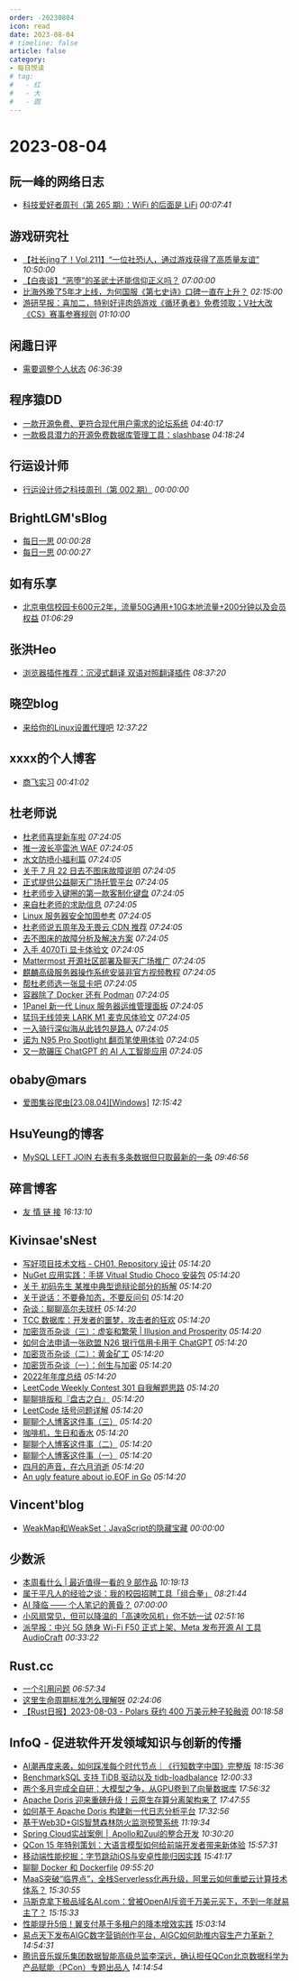 ```yaml
---
order: -20230804
icon: read
date: 2023-08-04
# timeline: false
article: false
category:
- 每日悦读
# tag:
#   - 红
#   - 大
#   - 圆
---
```


# 2023-08-04 
## 阮一峰的网络日志<span></span>
* [科技爱好者周刊（第 265 期）：WiFi 的后面是 LiFi](http://www.ruanyifeng.com/blog/2023/08/weekly-issue-265.html) *00:07:41* 
## 游戏研究社<span></span>
* [【社长jing了！Vol.211】“一位社恐i人，通过游戏获得了高质量友谊”](https://www.yystv.cn/p/11038) *10:50:00* 
* [【白夜谈】“恶堕”的圣武士还能信仰正义吗？](https://www.yystv.cn/p/11035) *07:00:00* 
* [比海外晚了5年才上线，为何国服《第七史诗》口碑一直在上升？](https://www.yystv.cn/p/11034) *02:15:00* 
* [游研早报：喜加二，特别好评肉鸽游戏《循环勇者》免费领取；V社大改《CS》赛事参赛规则](https://www.yystv.cn/p/11033) *01:10:00* 
## 闲趣日评<span></span>
* [需要调整个人状态](https://xqrp.com/660670.html) *06:36:39* 
## 程序猿DD<span></span>
* [一款开源免费、更符合现代用户需求的论坛系统](https://blog.didispace.com/tj-opensource-vanilla/) *04:40:17* 
* [一款极具潜力的开源免费数据库管理工具：slashbase](https://blog.didispace.com/database-ide-slashbase/) *04:18:24* 
## 行运设计师<span></span>
* [行运设计师之科技周刊（第 002 期）](https://www.luckydesigner.space/luckydesigner-weekly-magazine-number-two/) *00:00:00* 
## BrightLGM'sBlog<span></span>
* [每日一思](http://brightliao.com/2023/07/31/daily-thoughts/) *00:00:28* 
* [每日一思](http://brightliao.com/2023/07/24/daily-thought/) *00:00:27* 
## 如有乐享<span></span>
* [北京电信校园卡600元2年，流量50G通用+10G本地流量+200分钟以及会员权益](https://51.ruyo.net/18450.html) *01:06:29* 
## 张洪Heo<span></span>
* [浏览器插件推荐：沉浸式翻译 双语对照翻译插件](https://blog.zhheo.com/p/7f288309.html) *08:37:20* 
## 晓空blog<span></span>
* [来给你的Linux设置代理吧](https://blog.moeworld.tech/2023/08/04/%e6%9d%a5%e7%bb%99%e4%bd%a0%e7%9a%84linux%e8%ae%be%e7%bd%ae%e4%bb%a3%e7%90%86%e5%90%a7/) *12:37:22* 
## xxxx的个人博客<span></span>
* [商飞实习](https://windsong.top/%E5%95%86%E9%A3%9E%E5%AE%9E%E4%B9%A0/) *00:41:02* 
## 杜老师说<span></span>
* [杜老师喜提新车啦](https://dusays.com/612/) *07:24:05* 
* [推一波长亭雷池 WAF](https://dusays.com/611/) *07:24:05* 
* [水文防喷小福利篇](https://dusays.com/610/) *07:24:05* 
* [关于 7 月 22 日去不图床故障说明](https://dusays.com/609/) *07:24:05* 
* [正式提供公益聊天广场托管平台](https://dusays.com/608/) *07:24:05* 
* [杜老师步入键圈的第一款客制化键盘](https://dusays.com/607/) *07:24:05* 
* [来自杜老师的求助信息](https://dusays.com/606/) *07:24:05* 
* [Linux 服务器安全加固参考](https://dusays.com/605/) *07:24:05* 
* [杜老师说五周年及无畏云 CDN 推荐](https://dusays.com/604/) *07:24:05* 
* [去不图床的故障分析及解决方案](https://dusays.com/603/) *07:24:05* 
* [入手 4070Ti 显卡体验文](https://dusays.com/602/) *07:24:05* 
* [Mattermost 开源社区部署及聊天广场推广](https://dusays.com/601/) *07:24:05* 
* [麒麟高级服务器操作系统安装非官方视频教程](https://dusays.com/600/) *07:24:05* 
* [帮杜老师选一张显卡吧](https://dusays.com/599/) *07:24:05* 
* [容器除了 Docker 还有 Podman](https://dusays.com/598/) *07:24:05* 
* [1Panel 新一代 Linux 服务器运维管理面板](https://dusays.com/597/) *07:24:05* 
* [猛玛无线领夹 LARK M1 麦克风体验文](https://dusays.com/596/) *07:24:05* 
* [一入骑行深似海从此钱包是路人](https://dusays.com/595/) *07:24:05* 
* [诺为 N95 Pro Spotlight 翻页笔使用体验](https://dusays.com/594/) *07:24:05* 
* [又一款碾压 ChatGPT 的 AI 人工智能应用](https://dusays.com/593/) *07:24:05* 
## obaby@mars<span></span>
* [爱图集谷爬虫\[23.08.04\]\[Windows\]](https://h4ck.org.cn/2023/08/%e7%88%b1%e5%9b%be%e9%9b%86%e8%b0%b7%e7%88%ac%e8%99%ab23-08-04windows/) *12:15:42* 
## HsuYeung的博客<span></span>
* [MySQL LEFT JOIN 右表有多条数据但只取最新的一条](https://www.hsuyeung.com/article/correlated-subquery-in-mysql-lefet-join) *09:46:56* 
## 碎言博客<span></span>
* [友 情 链 接](https://suiyan.cc/2023/20230804161310.html) *16:13:10* 
## Kivinsae'sNest<span></span>
* [写好项目技术文档 - CH01. Repository 设计](https://www.kivinsae.com/2023/06/24/2023-06-24-docs01/) *05:14:20* 
* [NuGet 应用实践：手搓 Vitual Studio Choco 安装包](https://www.kivinsae.com/2023/05/26/2023-05-26-nuget_choco/) *05:14:20* 
* [关于 初码先生 某推中典型诡辩论部分的拆解](https://www.kivinsae.com/2023/05/17/2023-05-17-no_sophism/) *05:14:20* 
* [关于说话：不要叠加态，不要反问句](https://www.kivinsae.com/2023/04/14/2023-04-14-talk_straightforward/) *05:14:20* 
* [杂谈：聊聊高尔夫球杆](https://www.kivinsae.com/2023/04/02/2023-04-02-golf_clubs/) *05:14:20* 
* [TCC 数据库：开发者的噩梦，攻击者的狂欢](https://www.kivinsae.com/2023/03/26/2023-03-26-tcc_db/) *05:14:20* 
* [加密货币杂谈（三）：虚妄和繁荣 | Illusion and Prosperity](https://www.kivinsae.com/2023/03/18/2023-03-18-DeFi03/) *05:14:20* 
* [如何合法申请一张欧盟 N26 银行信用卡用于 ChatGPT](https://www.kivinsae.com/2023/03/05/2023-03-05-N26/) *05:14:20* 
* [加密货币杂谈（二）：黄金矿工](https://www.kivinsae.com/2023/02/26/2023-02-26-DeFi02/) *05:14:20* 
* [加密货币杂谈（一）：创生与加密](https://www.kivinsae.com/2023/01/29/2023-01-29-DeFi01/) *05:14:20* 
* [2022年年度总结](https://www.kivinsae.com/2023/01/01/2022-12-31-Summary/) *05:14:20* 
* [LeetCode Weekly Contest 301 自我解题思路](https://www.kivinsae.com/2022/07/10/2022-07-10-WContest301/) *05:14:20* 
* [聊聊排版和『盘古之白』](https://www.kivinsae.com/2022/06/23/2022-06-23-Chinese_Copywriting/) *05:14:20* 
* [LeetCode 括号问题详解](https://www.kivinsae.com/2022/06/17/2022-06-17-Parentheses_Questions/) *05:14:20* 
* [聊聊个人博客这件事（三）](https://www.kivinsae.com/2022/06/15/2022-06-14-Talk_about_Blog_CH03/) *05:14:20* 
* [咖啡机，生日和香水](https://www.kivinsae.com/2022/06/10/2022-06-10-Good_Gifts/) *05:14:20* 
* [聊聊个人博客这件事（二）](https://www.kivinsae.com/2022/06/03/2022-06-03-Take_about_Blog_CH02/) *05:14:20* 
* [聊聊个人博客这件事（一）](https://www.kivinsae.com/2022/06/01/2022-06-01-Take_about_Blog_CH01/) *05:14:20* 
* [四月的声音，在六月消逝](https://www.kivinsae.com/2022/05/31/2022-05-31-April_To_June/) *05:14:20* 
* [An ugly feature about io.EOF in Go](https://www.kivinsae.com/2021/10/25/2021-10-25-An_Ugly_Feature_About_EOF_In_Go/) *05:14:20* 
## Vincent'blog<span></span>
* [WeakMap和WeakSet：JavaScript的隐藏宝藏](https://www.wekic.com/article/100046) *00:00:00* 
## 少数派<span></span>
* [本周看什么 | 最近值得一看的 9 部作品](https://sspai.com/post/81765) *10:19:13* 
* [属于平凡人的经验之谈：我的校园招聘工具「组合拳」](https://sspai.com/post/79049) *08:21:44* 
* [AI 降临 —— 个人笔记的黄昏？](https://sspai.com/post/81585) *07:00:00* 
* [小风扇常见，但可以降温的「高速吹风机」你不妨一试](https://sspai.com/post/81440) *02:51:16* 
* [派早报：中兴 5G 随身 Wi-Fi F50 正式上架、Meta 发布开源 AI 工具 AudioCraft](https://sspai.com/post/81751) *00:33:22* 
## Rust.cc<span></span>
* [一个引用问题](https://rustcc.cn/article?id=b55eca8f-82ce-45c4-b902-c1c0059727aa) *06:57:34* 
* [这里生命周期标准怎么理解呀](https://rustcc.cn/article?id=724b38f5-dddc-48de-9381-a68ba2b68c94) *02:24:06* 
* [【Rust日报】2023-08-03 - Polars 获约 400 万美元种子轮融资](https://rustcc.cn/article?id=52b45c71-7edb-4cf0-a328-dd4070e2953e) *00:18:58* 
## InfoQ - 促进软件开发领域知识与创新的传播<span></span>
* [AI潮再度来袭，如何踩准每个时代节点｜《行知数字中国》完整版](https://www.infoq.cn/video/HW2xyoxHzkmveS8PwrWz?utm_source=rss&utm_medium=article) *18:15:36* 
* [BenchmarkSQL 支持 TiDB 驱动以及 tidb-loadbalance](https://xie.infoq.cn/article/c872d2dd9de88c6657c0f4875?utm_source=rss&utm_medium=article) *12:00:33* 
* [两个多月完成全自研：大模型之争，从GPU卷到了向量数据库](https://www.infoq.cn/article/ULs0aQyfFc5rF2wVLrZV?utm_source=rss&utm_medium=article) *17:56:32* 
* [Apache Doris 迎来重磅升级！云原生存算分离架构来了](https://www.infoq.cn/article/U9x7rWCqvKeQ2PTbmm3N?utm_source=rss&utm_medium=article) *17:47:55* 
* [如何基于 Apache Doris 构建新一代日志分析平台](https://www.infoq.cn/article/KLFciXowJFN6jppYx1xB?utm_source=rss&utm_medium=article) *17:32:56* 
* [基于Web3D+GIS智慧森林防火监测预警系统](https://xie.infoq.cn/article/41e6ed0cd7c26e8df681360f3?utm_source=rss&utm_medium=article) *11:19:34* 
* [Spring Cloud实战案例 │ Apollo和Zuul的整合开发](https://xie.infoq.cn/article/8ff076affb55b6e5a75feab6b?utm_source=rss&utm_medium=article) *10:30:20* 
* [QCon 15 年特别策划：大语言模型如何给前端开发者带来新体验](https://www.infoq.cn/article/UOtFqmDXcoIgU1tmZbHE?utm_source=rss&utm_medium=article) *15:57:31* 
* [移动端性能挖掘：字节跳动iOS与安卓性能归因实践](https://www.infoq.cn/article/twFsuxo4IQi5FIqe3OKA?utm_source=rss&utm_medium=article) *15:41:17* 
* [聊聊 Docker 和 Dockerfile](https://xie.infoq.cn/article/62eff2487120b583999f5cc6a?utm_source=rss&utm_medium=article) *09:55:20* 
* [MaaS突破“临界点”，全栈Serverless化再升级，阿里云如何重塑云计算技术体系？](https://www.infoq.cn/article/jms5AvaZd6Bg9iJ9etye?utm_source=rss&utm_medium=article) *15:30:55* 
* [马斯克拿下极品域名AI.com：曾被OpenAI斥资千万美元买下，不到一年就易主了？](https://www.infoq.cn/article/OOFTxLA9wy38QyJ9rl6X?utm_source=rss&utm_medium=article) *15:15:33* 
* [性能提升5倍！翼支付基于多租户的降本增效实践](https://www.infoq.cn/article/DvIHvNPRMxPpFuAU418i?utm_source=rss&utm_medium=article) *15:03:14* 
* [易点天下发布AIGC数字营销创作平台，AIGC如何助推内容生产力革新？](https://www.infoq.cn/article/hssxLXJmigGzRrPha2j2?utm_source=rss&utm_medium=article) *14:54:31* 
* [腾讯音乐娱乐集团数据智能高级总监李深远，确认担任QCon北京数据科学为产品赋能（PCon）专题出品人](https://www.infoq.cn/article/ike5erbcKBghJR752IM9?utm_source=rss&utm_medium=article) *14:14:54* 
